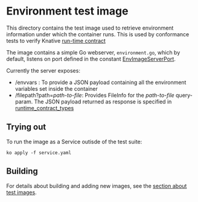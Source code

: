 # Environment test image

This directory contains the test image used to retrieve environment information
under which the container runs. This is used by conformance tests to verify
Knative [run-time contract](/docs/runtime-contract.md)

The image contains a simple Go webserver, `environment.go`, which by default,
listens on port defined in the constant
[EnvImageServerPort](/test/image_constants.go).

Currently the server exposes:

- /envvars : To provide a JSON payload containing all the environment variables
  set inside the container
- /filepath?path=_path-to-file_: Provides FileInfo for the _path-to-file_
  query-param. The JSON payload returned as response is specified in
  [runtime_contract_types](../../conformance/runtime_contract_types.go)

## Trying out

To run the image as a Service outisde of the test suite:

`ko apply -f service.yaml`

## Building

For details about building and adding new images, see the
[section about test images](/test/README.md#test-images).

